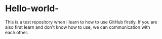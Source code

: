 # Hello-world-
This is a test repository when i learn to how to use GitHub firstly.
If you are also first learn and don't know how to use, we can communication with each other.  
